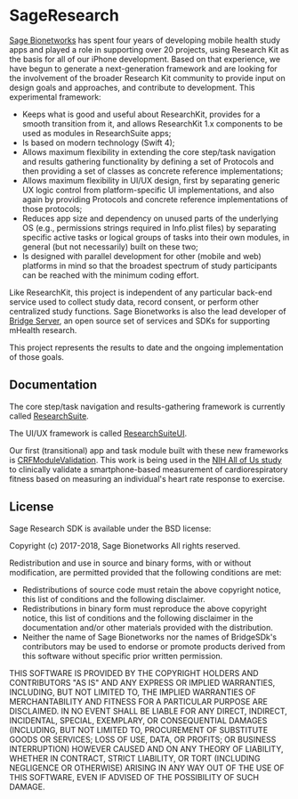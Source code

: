 # SageResearch

[Sage Bionetworks](http://sagebionetworks.org) has spent four years of developing mobile health study apps and played a role in supporting over 20 projects, using Research Kit as the basis for all of our iPhone development. Based on that experience, we have begun to generate a next-generation framework and are looking for the involvement of the broader Research Kit community to provide input on design goals and approaches, and contribute to development. This experimental framework:

- Keeps what is good and useful about ResearchKit, provides for a smooth transition from it, and allows ResearchKit 1.x components to be used as modules in ResearchSuite apps;
- Is based on modern technology (Swift 4);
- Allows maximum flexibility in extending the core step/task navigation and results gathering functionality by defining a set of Protocols and then providing a set of classes as concrete reference implementations;
- Allows maximum flexibility in UI/UX design, first by separating generic UX logic control from platform-specific UI implementations, and also again by providing Protocols and concrete reference implementations of those protocols;
- Reduces app size and dependency on unused parts of the underlying OS (e.g., permissions strings required in Info.plist files) by separating specific active tasks or logical groups of tasks into their own modules, in general (but not necessarily) built on these two;
- Is designed with parallel development for other (mobile and web) platforms in mind so that the broadest spectrum of study participants can be reached with the minimum coding effort.

Like ResearchKit, this project is independent of any particular back-end service used to collect study data, record consent, or perform other centralized study functions. Sage Bionetworks is also the lead developer of [Bridge Server](http://developer.sagebridge.org), an open source set of services and SDKs for supporting mHealth research. 

This project represents the results to date and the ongoing implementation of those goals.

## Documentation

The core step/task navigation and results-gathering framework is currently called [ResearchSuite](https://Erin-Mounts.github.io/SageResearch/Documentation/ResearchSuite/index.html).

The UI/UX framework is called [ResearchSuiteUI](https://Erin-Mounts.github.io/SageResearch/Documentation/ResearchSuiteUI/index.html).

Our first (transitional) app and task module built with these new frameworks is [CRFModuleValidation](https://github.com/Sage-Bionetworks/CRFValidationApp). This work is being used in the [NIH All of Us study](https://allofus.nih.gov/) to clinically validate a smartphone-based measurement of cardiorespiratory fitness based on measuring an individual's heart rate response to exercise.

## License

Sage Research SDK is available under the BSD license:

Copyright (c) 2017-2018, Sage Bionetworks
All rights reserved.

Redistribution and use in source and binary forms, with or without
modification, are permitted provided that the following conditions are met:
* Redistributions of source code must retain the above copyright
notice, this list of conditions and the following disclaimer.
* Redistributions in binary form must reproduce the above copyright
notice, this list of conditions and the following disclaimer in the
documentation and/or other materials provided with the distribution.
* Neither the name of Sage Bionetworks nor the names of BridgeSDk's
contributors may be used to endorse or promote products derived from
this software without specific prior written permission.

THIS SOFTWARE IS PROVIDED BY THE COPYRIGHT HOLDERS AND CONTRIBUTORS "AS IS" AND
ANY EXPRESS OR IMPLIED WARRANTIES, INCLUDING, BUT NOT LIMITED TO, THE IMPLIED
WARRANTIES OF MERCHANTABILITY AND FITNESS FOR A PARTICULAR PURPOSE ARE
DISCLAIMED. IN NO EVENT SHALL <COPYRIGHT HOLDER> BE LIABLE FOR ANY
DIRECT, INDIRECT, INCIDENTAL, SPECIAL, EXEMPLARY, OR CONSEQUENTIAL DAMAGES
(INCLUDING, BUT NOT LIMITED TO, PROCUREMENT OF SUBSTITUTE GOODS OR SERVICES;
LOSS OF USE, DATA, OR PROFITS; OR BUSINESS INTERRUPTION) HOWEVER CAUSED AND
ON ANY THEORY OF LIABILITY, WHETHER IN CONTRACT, STRICT LIABILITY, OR TORT
(INCLUDING NEGLIGENCE OR OTHERWISE) ARISING IN ANY WAY OUT OF THE USE OF THIS
SOFTWARE, EVEN IF ADVISED OF THE POSSIBILITY OF SUCH DAMAGE.
